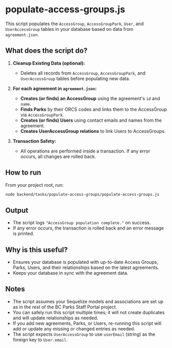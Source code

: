 # populate-access-groups.js

This script populates the `AccessGroup`, `AccessGroupPark`, `User`, and `UserAccessGroup` tables in your database based on data from `agreement.json`.

## What does the script do?

1. **Cleanup Existing Data (optional):**
   - Deletes all records from `AccessGroup`, `AccessGroupPark`, and `UserAccessGroup` tables before populating new data.

2. **For each agreement in `agreement.json`:**
   - **Creates (or finds) an AccessGroup** using the agreement's `id` and `name`.
   - **Finds Parks** by their ORCS codes and links them to the AccessGroup via `AccessGroupPark`.
   - **Creates (or finds) Users** using contact emails and names from the agreement.
   - **Creates UserAccessGroup relations** to link Users to AccessGroups.

3. **Transaction Safety:**
   - All operations are performed inside a transaction. If any error occurs, all changes are rolled back.

## How to run

From your project root, run:

```sh
node backend/tasks/populate-access-groups/populate-access-groups.js
```

## Output

- The script logs `"AccessGroup population complete."` on success.
- If any error occurs, the transaction is rolled back and an error message is printed.

## Why is this useful?

- Ensures your database is populated with up-to-date Access Groups, Parks, Users, and their relationships based on the latest agreements.
- Keeps your database in sync with the agreement data.

## Notes

- The script assumes your Sequelize models and associations are set up as in the rest of the BC Parks Staff Portal project.
- You can safely run this script multiple times; it will not create duplicates and will update relationships as needed.
- If you add new agreements, Parks, or Users, re-running this script will add or update any missing or changed entries as needed.
- The script expects `UserAccessGroup` to use `userEmail` (string) as the foreign key to `User.email`.
